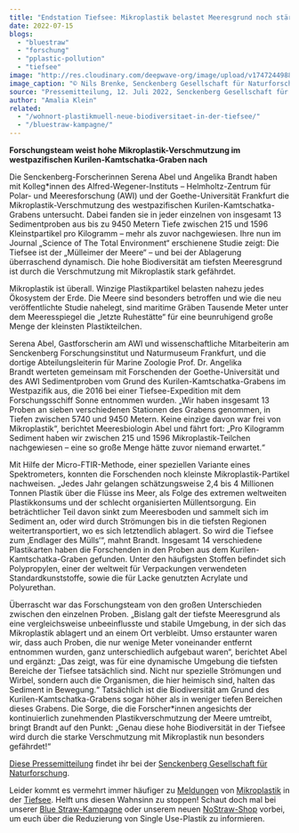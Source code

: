 ```yaml
---
title: "Endstation Tiefsee: Mikroplastik belastet Meeresgrund noch stärker als angenommen"
date: 2022-07-15
blogs: 
  - "bluestraw"
  - "forschung"
  - "pplastic-pollution"
  - "tiefsee"
image: "http://res.cloudinary.com/deepwave-org/image/upload/v1747244988/deepwave.org/Mikroplastik_Tiefsee_Meeresgrund_Senckenberg-1.jpg"
image_caption: "© Nils Brenke, Senckenberg Gesellschaft für Naturforschung"
source: "Pressemitteilung, 12. Juli 2022, Senckenberg Gesellschaft für Naturforschung"
author: "Amalia Klein"
related: 
  - "/wohnort-plastikmuell-neue-biodiversitaet-in-der-tiefsee/"
  - "/bluestraw-kampagne/"
---
```


**Forschungsteam weist hohe Mikroplastik-Verschmutzung im westpazifischen Kurilen-Kamtschatka-Graben nach**

Die Senckenberg-Forscherinnen Serena Abel und Angelika Brandt haben mit Kolleg\*innen des Alfred-Wegener-Instituts – Helmholtz-Zentrum für Polar- und Meeresforschung (AWI) und der Goethe-Universität Frankfurt die Mikroplastik-Verschmutzung des westpazifischen Kurilen-Kamtschatka-Grabens untersucht. Dabei fanden sie in jeder einzelnen von insgesamt 13 Sedimentproben aus bis zu 9450 Metern Tiefe zwischen 215 und 1596 Kleinstpartikel pro Kilogramm – mehr als zuvor nachgewiesen. Ihre nun im Journal „Science of The Total Environment“ erschienene Studie zeigt: Die Tiefsee ist der „Mülleimer der Meere“ – und bei der Ablagerung überraschend dynamisch. Die hohe Biodiversität am tiefsten Meeresgrund ist durch die Verschmutzung mit Mikroplastik stark gefährdet.

Mikroplastik ist überall. Winzige Plastikpartikel belasten nahezu jedes Ökosystem der Erde. Die Meere sind besonders betroffen und wie die neu veröffentlichte Studie nahelegt, sind maritime Gräben Tausende Meter unter dem Meeresspiegel die „letzte Ruhestätte“ für eine beunruhigend große Menge der kleinsten Plastikteilchen.

Serena Abel, Gastforscherin am AWI und wissenschaftliche Mitarbeiterin am Senckenberg Forschungsinstitut und Naturmuseum Frankfurt, und die dortige Abteilungsleiterin für Marine Zoologie Prof. Dr. Angelika Brandt werteten gemeinsam mit Forschenden der Goethe-Universität und des AWI Sedimentproben vom Grund des Kurilen-Kamtschatka-Grabens im Westpazifik aus, die 2016 bei einer Tiefsee-Expedition mit dem Forschungsschiff Sonne entnommen wurden. „Wir haben insgesamt 13 Proben an sieben verschiedenen Stationen des Grabens genommen, in Tiefen zwischen 5740 und 9450 Metern. Keine einzige davon war frei von Mikroplastik“, berichtet Meeresbiologin Abel und fährt fort: „Pro Kilogramm Sediment haben wir zwischen 215 und 1596 Mikroplastik-Teilchen nachgewiesen – eine so große Menge hätte zuvor niemand erwartet.“

Mit Hilfe der Micro-FTIR-Methode, einer speziellen Variante eines Spektrometers, konnten die Forschenden noch kleinste Mikroplastik-Partikel nachweisen. „Jedes Jahr gelangen schätzungsweise 2,4 bis 4 Millionen Tonnen Plastik über die Flüsse ins Meer, als Folge des extremen weltweiten Plastikkonsums und der schlecht organisierten Müllentsorgung. Ein beträchtlicher Teil davon sinkt zum Meeresboden und sammelt sich im Sediment an, oder wird durch Strömungen bis in die tiefsten Regionen weitertransportiert, wo es sich letztendlich ablagert. So wird die Tiefsee zum ‚Endlager des Mülls‘“, mahnt Brandt. Insgesamt 14 verschiedene Plastikarten haben die Forschenden in den Proben aus dem Kurilen-Kamtschatka-Graben gefunden. Unter den häufigsten Stoffen befindet sich Polypropylen, einer der weltweit für Verpackungen verwendeten Standardkunststoffe, sowie die für Lacke genutzten Acrylate und Polyurethan.

Überrascht war das Forschungsteam von den großen Unterschieden zwischen den einzelnen Proben. „Bislang galt der tiefste Meeresgrund als eine vergleichsweise unbeeinflusste und stabile Umgebung, in der sich das Mikroplastik ablagert und an einem Ort verbleibt. Umso erstaunter waren wir, dass auch Proben, die nur wenige Meter voneinander entfernt entnommen wurden, ganz unterschiedlich aufgebaut waren“, berichtet Abel und ergänzt: „Das zeigt, was für eine dynamische Umgebung die tiefsten Bereiche der Tiefsee tatsächlich sind. Nicht nur spezielle Strömungen und Wirbel, sondern auch die Organismen, die hier heimisch sind, halten das Sediment in Bewegung.“ Tatsächlich ist die Biodiversität am Grund des Kurilen-Kamtschatka-Grabens sogar höher als in weniger tiefen Bereichen dieses Grabens. Die Sorge, die die Forscher\*innen angesichts der kontinuierlich zunehmenden Plastikverschmutzung der Meere umtreibt, bringt Brandt auf den Punkt: „Genau diese hohe Biodiversität in der Tiefsee wird durch die starke Verschmutzung mit Mikroplastik nun besonders gefährdet!“

[Diese Pressemitteilung](https://www.senckenberg.de/de/pressemeldungen/endstation-tiefsee-mikroplastik-belastet-meeresgrund-noch-staerker-als-angenommen/) findet ihr bei der [Senckenberg Gesellschaft für Naturforschung](https://www.senckenberg.de/de/).

Leider kommt es vermehrt immer häufiger zu [Meldungen](https://www.deepwave.org/wohnort-plastikmuell-neue-biodiversitaet-in-der-tiefsee/) von [Mikroplastik](http://res.cloudinary.com/deepwave-org/image/upload/v1747243590/deepwave.org/DWfacts_Microplastik-_2016.pdf) in der [Tiefsee](http://res.cloudinary.com/deepwave-org/image/upload/v1747244993/deepwave.org/DWfactsTiefsee-M_C3_BCll_2016.pdf). Helft uns diesen Wahnsinn zu stoppen! Schaut doch mal bei unserer [Blue Straw-Kampagne](https://www.deepwave.org/bluestraw-kampagne/) oder unserem neuen [NoStraw-Shop](https://deepwave.shop/) vorbei, um euch über die Reduzierung von Single Use-Plastik zu informieren.
